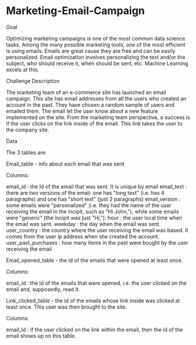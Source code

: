 # Marketing-Email-Campaign


Goal

Optimizing marketing campaigns is one of the most common data science tasks. Among the many possible marketing tools, one of the most 
efficient is using emails.
Emails are great cause they are free and can be easily personalized. Email optimization involves personalizing the text and/or the subject, who should receive it, when should be sent, etc. Machine Learning excels at this.

Challenge Description

The marketing team of an e-commerce site has launched an email campaign. This site has email addresses from all the users who created an account in the past.
They have chosen a random sample of users and emailed them. The email let the user know about a new feature implemented on the site. From the marketing team perspective, a success is if the user clicks on the link inside of the email. This link takes the user to the company site.

Data

The 3 tables are:

Email_table - info about each email that was sent

Columns:

email_id : the Id of the email that was sent. It is unique by email
email_text : there are two versions of the email: one has "long text" (i.e. has 4
paragraphs) and one has "short text" (just 2 paragraphs)
email_version : some emails were "personalized" (i.e. they had the name of the user
receiving the email in the incipit, such as "Hi John,"), while some emails were
"generic" (the incipit was just "Hi,").
hour : the user local time when the email was sent.
weekday : the day when the email was sent.
user_country : the country where the user receiving the email was based. It comes from
the user ip address when she created the account.
user_past_purchases : how many items in the past were bought by the user receiving
the email


Email_opened_table - the id of the emails that were opened at least once.

Columns:

email_id : the id of the emails that were opened, i.e. the user clicked on the email and, supposedly, read it.

Link_clicked_table - the id of the emails whose link inside was clicked at least once. This user was then brought to the site.

Columns:

email_id : if the user clicked on the link within the email, then the id of the email shows
up on this table.
